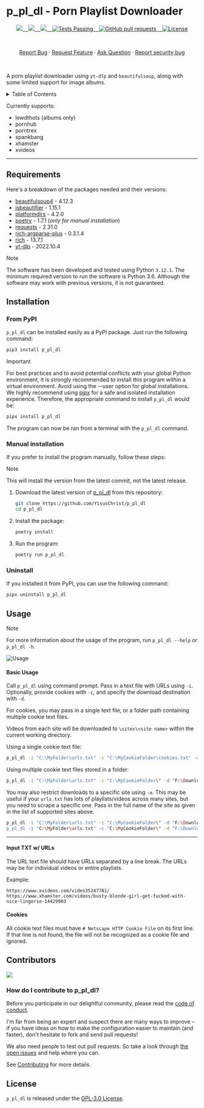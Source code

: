# p_pl_dl - Porn Playlist Downloader

<p align="center">
    <a href="https://github.com/YisusChrist/p_pl_dl/issues">
        <img src="https://img.shields.io/github/issues/YisusChrist/p_pl_dl?color=171b20&label=Issues%20%20&logo=gnubash&labelColor=e05f65&logoColor=ffffff">&nbsp;&nbsp;&nbsp;
    </a>
    <a href="https://github.com/YisusChrist/p_pl_dl/forks">
        <img src="https://img.shields.io/github/forks/YisusChrist/p_pl_dl?color=171b20&label=Forks%20%20&logo=git&labelColor=f1cf8a&logoColor=ffffff">&nbsp;&nbsp;&nbsp;
    </a>
    <a href="https://github.com/YisusChrist/p_pl_dl/">
        <img src="https://img.shields.io/github/stars/YisusChrist/p_pl_dl?color=171b20&label=Stargazers&logo=octicon-star&labelColor=70a5eb">&nbsp;&nbsp;&nbsp;
    </a>
    <a href="https://github.com/YisusChrist/p_pl_dl/actions">
        <img alt="Tests Passing" src="https://github.com/YisusChrist/p_pl_dl/actions/workflows/github-code-scanning/codeql/badge.svg">&nbsp;&nbsp;&nbsp;
    </a>
    <a href="https://github.com/YisusChrist/p_pl_dl/pulls">
        <img alt="GitHub pull requests" src="https://img.shields.io/github/issues-pr/YisusChrist/p_pl_dl?color=0088ff">&nbsp;&nbsp;&nbsp;
    </a>
    <a href="https://opensource.org/license/gpl-3-0">
        <img alt="License" src="https://img.shields.io/github/license/YisusChrist/p_pl_dl?color=0088ff">
    </a>
</p>

<br>

<p align="center">
    <a href="https://github.com/YisusChrist/p_pl_dl/issues/new/choose">Report Bug</a>
    ·
    <a href="https://github.com/YisusChrist/p_pl_dl/issues/new/choose">Request Feature</a>
    ·
    <a href="https://github.com/YisusChrist/p_pl_dl/discussions">Ask Question</a>
    ·
    <a href="https://github.com/YisusChrist/p_pl_dl/security/policy#reporting-a-vulnerability">Report security bug</a>
</p>

<br>


A porn playlist downloader using `yt-dlp` and `beautifulsoup`, along with some limited support for image albums.

<details>
<summary>Table of Contents</summary>

- [p\_pl\_dl - Porn Playlist Downloader](#p_pl_dl---porn-playlist-downloader)
  - [Requirements](#requirements)
  - [Installation](#installation)
    - [From PyPI](#from-pypi)
    - [Manual installation](#manual-installation)
    - [Uninstall](#uninstall)
  - [Usage](#usage)
      - [Basic Usage](#basic-usage)
      - [Input TXT w/ URLs](#input-txt-w-urls)
      - [Cookies](#cookies)
  - [Contributors](#contributors)
    - [How do I contribute to p\_pl\_dl?](#how-do-i-contribute-to-p_pl_dl)
  - [License](#license)

</details>

Currently supports:

-   lewdthots (albums only)
-   pornhub
-   porntrex
-   spankbang
-   xhamster
-   xvideos

---

## Requirements

Here's a breakdown of the packages needed and their versions:

-   [beautifulsoup4](https://pypi.org/project/beautifulsoup4) - 4.12.3
-   [jsbeautifier](https://pypi.org/project/jsbeautifier) - 1.15.1
-   [platformdirs](https://pypi.org/project/platformdirs) - 4.2.0
-   [poetry](https://pypi.org/project/poetry) - 1.7.1 (_only for manual installation_)
-   [requests](https://pypi.org/project/requests) - 2.31.0
-   [rich-argparse-plus](https://pypi.org/project/rich-argparse-plus) - 0.3.1.4
-   [rich](https://pypi.org/project/rich) - 13.7.1
-   [yt-dlp](https://pypi.org/project/yt-dlp) - 2022.10.4

> [!NOTE]
> The software has been developed and tested using Python `3.12.1`. The minimum required version to run the software is Python 3.6. Although the software may work with previous versions, it is not guaranteed.

## Installation

### From PyPI

`p_pl_dl` can be installed easily as a PyPI package. Just run the following command:

```bash
pip3 install p_pl_dl
```

> [!IMPORTANT]
> For best practices and to avoid potential conflicts with your global Python environment, it is strongly recommended to install this program within a virtual environment. Avoid using the --user option for global installations. We highly recommend using [pipx](https://pypi.org/project/pipx) for a safe and isolated installation experience. Therefore, the appropriate command to install `p_pl_dl` would be:
>
> ```bash
> pipx install p_pl_dl
> ```

The program can now be ran from a terminal with the `p_pl_dl` command.

### Manual installation

If you prefer to install the program manually, follow these steps:

> [!NOTE]
> This will install the version from the latest commit, not the latest release.

1. Download the latest version of [p_pl_dl](https://github.com/YisusChrist/p_pl_dl) from this repository:

    ```bash
    git clone https://github.com/YisusChrist/p_pl_dl
    cd p_pl_dl
    ```

2. Install the package:

    ```bash
    poetry install
    ```

3. Run the program:

    ```bash
    poetry run p_pl_dl
    ```

### Uninstall

If you installed it from PyPI, you can use the following command:

```bash
pipx uninstall p_pl_dl
```

## Usage

> [!NOTE]
> For more information about the usage of the program, run `p_pl_dl --help` or `p_pl_dl -h`.

![Usage](https://i.imgur.com/ZvMr431.png)

#### Basic Usage

Call `p_pl_dl` using command prompt. Pass in a text file with URLs using `-i`. Optionally, provide cookies with `-c`, and specify the download destination with `-d`.

For cookies, you may pass in a single text file, or a folder path containing multiple cookie text files.

Videos from each site will be downloaded to `\sites\<site name>` within the current working directory.

Using a single cookie text file:

```sh
p_pl_dl -i "C:\MyFolder\urls.txt" -c "C:\MyCookieFolder\cookies.txt" -d "F:\DownloadDestination"
```

Using multiple cookie text files stored in a folder:

```sh
p_pl_dl -i "C:\MyFolder\urls.txt" -c "C:\MyCookieFolder\" -d "F:\DownloadDestination"
```

You may also restrict downloads to a specific site using `-o`. This may be useful if your `urls.txt` has lots of playlists/videos across many sites, but you need to scrape a specific one. Pass in the full name of the site as given in the list of supported sites above.

```sh
p_pl_dl -i "C:\MyFolder\urls.txt" -c "C:\MyCookieFolder\" -d "F:\DownloadDestination" -o "xhamster"
p_pl_dl -i "C:\MyFolder\urls.txt" -c "C:\MyCookieFolder\" -d "F:\DownloadDestination" -o "spankbang"
```

---

#### Input TXT w/ URLs

The URL text file should have URLs separated by a line break. The URLs may be for individual videos or entire playlists.

Example:

```
https://www.xvideos.com/video35247781/
https://www.xhamster.com/videos/busty-blonde-girl-get-fucked-with-nice-lingerie-14429903
```

#### Cookies

All cookie text files must have `# Netscape HTTP Cookie File` on its first line. If that line is not found, the file will not be recognized as a cookie file and ignored.

## Contributors

<a href="https://github.com/YisusChrist/p_pl_dl/graphs/contributors"><img src="https://contrib.rocks/image?repo=YisusChrist/p_pl_dl" /></a>

### How do I contribute to p_pl_dl?

Before you participate in our delightful community, please read the [code of conduct](.github/CODE_OF_CONDUCT.md).

I'm far from being an expert and suspect there are many ways to improve – if you have ideas on how to make the configuration easier to maintain (and faster), don't hesitate to fork and send pull requests!

We also need people to test out pull requests. So take a look through [the open issues](https://github.com/YisusChrist/p_pl_dl/issues) and help where you can.

See [Contributing](.github/CONTRIBUTING.md) for more details.

## License

`p_pl_dl` is released under the [GPL-3.0 License](https://opensource.org/license/gpl-3-0).

